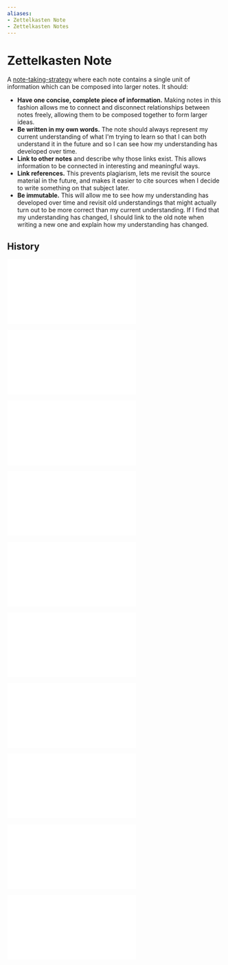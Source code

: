 ```yaml
---
aliases:
- Zettelkasten Note
- Zettelkasten Notes
---
```


# Zettelkasten Note

A [note-taking-strategy](note-taking-strategy.md) where each note contains a single unit of information which can be composed into larger notes. It should:

* **Have one concise, complete piece of information.** Making notes in this fashion allows me to connect and disconnect relationships between notes freely, allowing them to be composed together to form larger ideas.
* **Be written in my own words.** The note should always represent my current understanding of what I'm trying to learn so that I can both understand it in the future and so I can see how my understanding has developed over time.
* **Link to other notes** and describe why those links exist. This allows information to be connected in interesting and meaningful ways.
* **Link references.** This prevents plagiarism, lets me revisit the source material in the future, and makes it easier to cite sources when I decide to write something on that subject later.
* **Be immutable.** This will allow me to see how my understanding has developed over time and revisit old understandings that might actually turn out to be more correct than my current understanding. If I find that my understanding has changed, I should link to the old note when writing a new one and explain how my understanding has changed.


## History

![20230528_1753](../entries/20230528_1753.md)

![20230529_0556](../entries/20230529_0556.md)

![20230529_0605](../entries/20230529_0605.md)

![20230529_0611](../entries/20230529_0611.md)

![20230601_2353](../entries/20230601_2353.md)

![20230603_1656](../entries/20230603_1656.md)

![20230603_2133](../entries/20230603_2133.md)

![20230806_0215](../entries/20230806_0215.md)

![20240724_200049](../entries/20240724_200049.md)

![20240724_201208](../entries/20240724_201208.md)
